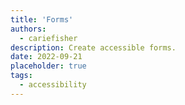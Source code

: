 ```yaml
---
title: 'Forms'
authors:
  - cariefisher
description: Create accessible forms.
date: 2022-09-21
placeholder: true
tags:
  - accessibility
---
```

